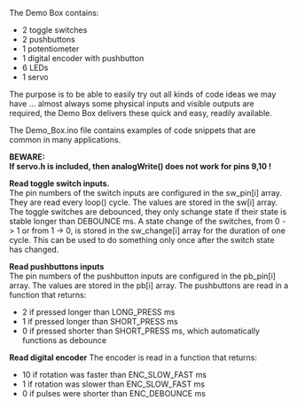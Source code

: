 The Demo Box contains:
- 2 toggle switches
- 2 pushbuttons
- 1 potentiometer
- 1 digital encoder with pushbutton
- 6 LEDs
- 1 servo

The purpose is to be able to easily try out all kinds of code ideas we may have ... almost always some physical inputs and visible outputs are required, the Demo Box delivers these quick and easy, readily available.

The Demo_Box.ino file contains examples of code snippets that are common in many applications.

**BEWARE:   
If servo.h is included, then analogWrite() does not work for pins 9,10 !**

**Read toggle switch inputs.**  
The pin numbers of the switch inputs are configured in the sw_pin[i] array. They are read every loop() cycle. The values are stored in the sw[i] array. The toggle switches are debounced, they only schange state if their state is stable longer than DEBOUNCE ms. A state change of the switches, from 0 -> 1 or from 1 -> 0, is stored in the sw_change[i] array for the duration of one cycle. This can be used to do something only once after the switch state has changed.

**Read pushbuttons inputs**  
The pin numbers of the pushbutton inputs are configured in the pb_pin[i] array. The values are stored in the pb[i] array. The pushbuttons are read in a function that returns:
- 2 if pressed longer than LONG_PRESS ms
- 1 if pressed longer than SHORT_PRESS ms
- 0 if pressed shorter than SHORT_PRESS ms, which automatically functions as debounce

**Read digital encoder**
The encoder is read in a function that returns:
- 10 if rotation was faster than ENC_SLOW_FAST ms
- 1 if rotation was slower than ENC_SLOW_FAST ms
- 0 if pulses were shorter than ENC_DEBOUNCE ms


